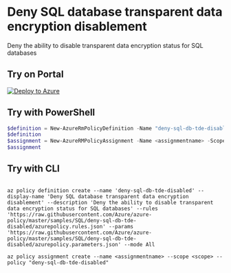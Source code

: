 # Deny SQL database transparent data encryption disablement

Deny the ability to disable transparent data encryption status for SQL databases

## Try on Portal

[![Deploy to Azure](http://azuredeploy.net/deploybutton.png)](https://portal.azure.com/?feature.customportal=false&microsoft_azure_policy=true&microsoft_azure_policy_policyinsights=true&feature.microsoft_azure_security_policy=true&microsoft_azure_marketplace_policy=true#blade/Microsoft_Azure_Policy/CreatePolicyDefinitionBlade/uri/https%3A%2F%2Fraw.githubusercontent.com%2FAzure%2Fazure-policy%2Fmaster%2Fsamples%2FSQL%2Fdeny-sql-db-tde-disabled%2Fazurepolicy.json)

## Try with PowerShell

````powershell
$definition = New-AzureRmPolicyDefinition -Name "deny-sql-db-tde-disabled" -DisplayName "Deny SQL database transparent data encryption disablement" -description "Deny the ability to disable transparent data encryption status for SQL databases" -Policy 'https://raw.githubusercontent.com/Azure/azure-policy/master/samples/SQL/deny-sql-db-tde-disabled/azurepolicy.rules.json' -Parameter 'https://raw.githubusercontent.com/Azure/azure-policy/master/samples/SQL/deny-sql-db-tde-disabled/azurepolicy.parameters.json' -Mode All
$definition
$assignment = New-AzureRMPolicyAssignment -Name <assignmentname> -Scope <scope>  -PolicyDefinition $definition
$assignment 
````



## Try with CLI

````cli

az policy definition create --name 'deny-sql-db-tde-disabled' --display-name 'Deny SQL database transparent data encryption disablement' --description 'Deny the ability to disable transparent data encryption status for SQL databases' --rules 'https://raw.githubusercontent.com/Azure/azure-policy/master/samples/SQL/deny-sql-db-tde-disabled/azurepolicy.rules.json' --params 'https://raw.githubusercontent.com/Azure/azure-policy/master/samples/SQL/deny-sql-db-tde-disabled/azurepolicy.parameters.json' --mode All

az policy assignment create --name <assignmentname> --scope <scope> --policy "deny-sql-db-tde-disabled" 

````
